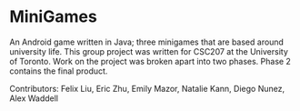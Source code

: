 # MiniGames
An Android game written in Java; three minigames that are based around university life.
This group project was written for CSC207 at the University of Toronto. Work on the project was broken apart into two phases. Phase 2 contains the final product.

Contributors: Felix Liu, Eric Zhu, Emily Mazor, Natalie Kann, Diego Nunez, Alex Waddell

